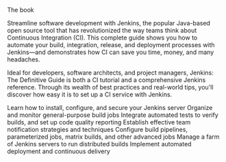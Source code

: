 The book

Streamline software development with Jenkins, the popular Java-based open source tool that has revolutionized the way teams think about Continuous Integration (CI). This complete guide shows you how to automate your build, integration, release, and deployment processes with Jenkins—and demonstrates how CI can save you time, money, and many headaches.

Ideal for developers, software architects, and project managers, Jenkins: The Definitive Guide is both a CI tutorial and a comprehensive Jenkins reference. Through its wealth of best practices and real-world tips, you'll discover how easy it is to set up a CI service with Jenkins.

Learn how to install, configure, and secure your Jenkins server
Organize and monitor general-purpose build jobs
Integrate automated tests to verify builds, and set up code quality reporting
Establish effective team notification strategies and techniques
Configure build pipelines, parameterized jobs, matrix builds, and other advanced jobs
Manage a farm of Jenkins servers to run distributed builds
Implement automated deployment and continuous delivery
